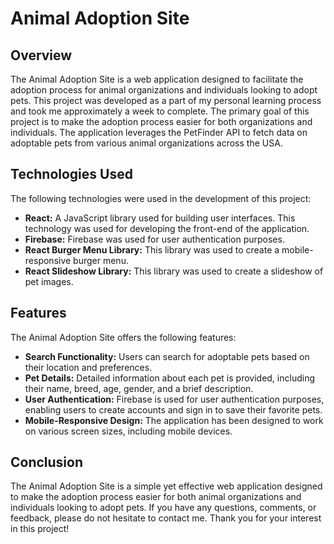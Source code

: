 <h1>Animal Adoption Site</h1>

<h2>Overview</h2>

<p>The Animal Adoption Site is a web application designed to facilitate the adoption process for animal organizations and individuals looking to adopt pets. This project was developed as a part of my personal learning process and took me approximately a week to complete. The primary goal of this project is to make the adoption process easier for both organizations and individuals. The application leverages the PetFinder API to fetch data on adoptable pets from various animal organizations across the USA.</p>

<h2>Technologies Used</h2>

<p>The following technologies were used in the development of this project:</p>

<ul>
  <li><strong>React:</strong> A JavaScript library used for building user interfaces. This technology was used for developing the front-end of the application.</li>
  <li><strong>Firebase:</strong> Firebase was used for user authentication purposes.</li>
  <li><strong>React Burger Menu Library:</strong> This library was used to create a mobile-responsive burger menu.</li>
  <li><strong>React Slideshow Library:</strong> This library was used to create a slideshow of pet images.</li>
</ul>

<h2>Features</h2>

<p>The Animal Adoption Site offers the following features:</p>

<ul>
  <li><strong>Search Functionality:</strong> Users can search for adoptable pets based on their location and preferences.</li>
  <li><strong>Pet Details:</strong> Detailed information about each pet is provided, including their name, breed, age, gender, and a brief description.</li>
  <li><strong>User Authentication:</strong> Firebase is used for user authentication purposes, enabling users to create accounts and sign in to save their favorite pets.</li>
  <li><strong>Mobile-Responsive Design:</strong> The application has been designed to work on various screen sizes, including mobile devices.</li>
</ul>

<h2>Conclusion</h2>

<p>The Animal Adoption Site is a simple yet effective web application designed to make the adoption process easier for both animal organizations and individuals looking to adopt pets. If you have any questions, comments, or feedback, please do not hesitate to contact me. Thank you for your interest in this project!</p>

